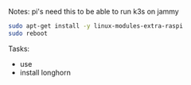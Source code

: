Notes:
pi's need this to be able to run k3s on jammy
```bash
sudo apt-get install -y linux-modules-extra-raspi
sudo reboot
```

Tasks:
* use
* install longhorn
